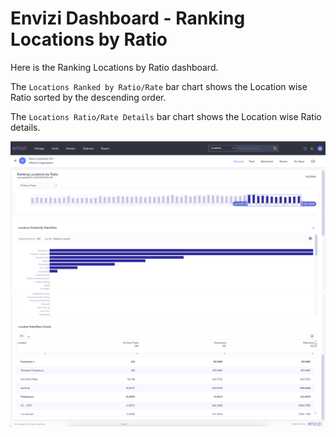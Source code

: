 # Envizi Dashboard - Ranking Locations by Ratio

Here is the Ranking Locations by Ratio dashboard.

The `Locations Ranked by Ratio/Rate` bar chart shows the Location wise Ratio sorted by the descending order.

The `Locations Ratio/Rate Details` bar chart shows the Location wise Ratio details.

<img src="images/image-01.png">
<img src="images/image-02.png">
